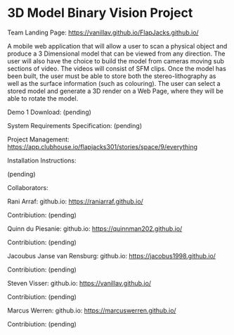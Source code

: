 # 3D Model Binary Vision Project

Team Landing Page: https://vanillav.github.io/FlapJacks.github.io/

A mobile web application that will allow a user to scan a physical object and produce a 3 Dimensional model that can be viewed from any direction. The user will also have the choice to build the model from cameras moving sub sections of video. The videos will consist of SFM clips. Once the model has been built, the user must be able to store both the stereo-lithography as well as the surface information (such as colouring). The user can select a stored model and generate a 3D render on a Web Page, where they will be able to rotate the model.

Demo 1 Download: (pending)

System Requirements Specification: (pending)

Project Management: https://app.clubhouse.io/flapjacks301/stories/space/9/everything

Installation Instructions:

(pending)

Collaborators:

Rani Arraf:
  github.io: https://raniarraf.github.io/
  
  Contribiution: (pending)

Quinn du Piesanie:
  github.io: https://quinnman202.github.io/
  
  Contribiution: (pending)

Jacoubus Janse van Rensburg:
  github.io: https://jacobus1998.github.io/
  
  Contribiution: (pending)

Steven Visser:
  github.io: https://vanillav.github.io/
  
  Contribiution: (pending)

Marcus Werren:
  github.io: https://marcuswerren.github.io/
  
  Contribiution: (pending)
